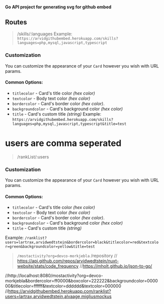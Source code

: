 #### Go API project for generating svg for github embed

## Routes
> /skills/:languages
Example: `https://arvidgithubembed.herokuapp.com/skills?languages=php,mysql,javascript,typescript`
### Customization

You can customize the appearance of your `Card` however you wish with URL params.

#### Common Options:

- `titlecolor` - Card's title color _(hex color)_
- `textcolor` - Body text color _(hex color)_
- `bordercolor` - Card's border color _(hex color)_.
- `backgroundcolor` - Card's background color _(hex color)_
- `title` - Card's custom title _(string)_
Example: `https://arvidgithubembed.herokuapp.com/skills?languages=php,mysql,javascript,typescript&title=test`

# users are comma seperated
> /rankList/:users


### Customization

You can customize the appearance of your `Card` however you wish with URL params.

#### Common Options:

- `titlecolor` - Card's title color _(hex color)_
- `textcolor` - Body text color _(hex color)_
- `bordercolor` - Card's border color _(hex color)_.
- `backgroundcolor` - Card's background color _(hex color)_
- `title` - Card's custom title _(string)_


Example: 
`/ranklist?users=lartrax,arvidwedtstein&bordercolor=black&titlecolor=red&textcolor=green&backgroundcolor=yellow&title=test`


> `/mostactivity?org=devco-morkjebla`
/repository 
// https://api.github.com/repos/arvidwedtstein/nuxt-website/stats/code_frequency
//https://mholt.github.io/json-to-go/

//http://localhost:8080/mostactivity?org=devco-morkjebla&bordercolor=ff0000&boxcolor=222222&backgroundcolor=000000&titlecolor=ffffff&textcolor=dddddd&textcolor=000000
//https://arvidgithubembed.herokuapp.com/ranklist?users=lartrax,arvidwedtstein,alvaage,migliusmockus